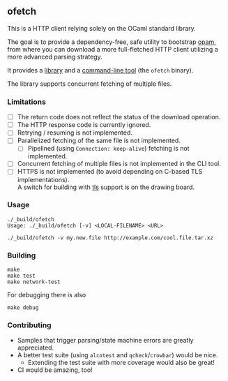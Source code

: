 ## ofetch

This is a HTTP client relying solely on the OCaml standard library.

The goal is to provide a dependency-free, safe utility to bootstrap
[opam](https://github.com/ocaml/opam), from where you can download a more
full-fletched HTTP client utilizing a more advanced parsing strategy.

It provides a [library](./ofetch.ml) and a
[command-line tool](./ofetch_cli.ml) (the `ofetch` binary).

The library supports concurrent fetching of multiple files.

### Limitations

- [ ] The return code does not reflect the status of the download operation.
- [ ] The HTTP response code is currently ignored.
- [ ] Retrying / resuming is not implemented.
- [ ] Parallelized fetching of the same file is not implemented.
  - [ ] Pipelined (using `Connection: keep-alive`) fetching is not implemented.
- [ ] Concurrent fetching of multiple files is not implemented in the CLI tool.
- [ ] HTTPS is not implemented (to avoid depending on C-based TLS
      implementations).      
      A switch for building with [tls](https://github.com/mirleft/tls) support
      is on the drawing board.

### Usage

```shell
./_build/ofetch
Usage: ./_build/ofetch [-v] <LOCAL-FILENAME> <URL>

./_build/ofetch -v my.new.file http://example.com/cool.file.tar.xz
```

### Building

```shell
make
make test
make network-test
```

For debugging there is also
```shell
make debug
```

### Contributing

- Samples that trigger parsing/state machine errors are greatly appreciated.
- A better test suite (using `alcotest` and `qcheck`/`crowbar`) would be nice.
  - Extending the test suite with more coverage would also be great!
- CI would be amazing, too!
